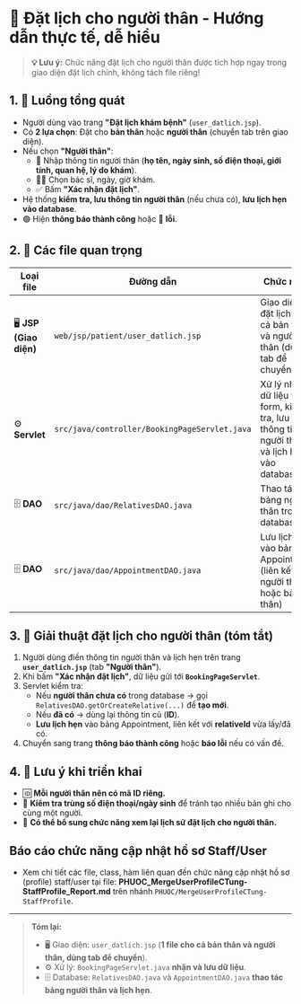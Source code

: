 # 🦷 Đặt lịch cho người thân - Hướng dẫn thực tế, dễ hiểu

> **💡 Lưu ý:** Chức năng đặt lịch cho người thân được tích hợp ngay trong giao diện đặt lịch chính, không tách file riêng!

## 1. 🌟 Luồng tổng quát
- Người dùng vào trang **"Đặt lịch khám bệnh"** (`user_datlich.jsp`).
- Có **2 lựa chọn**: Đặt cho **bản thân** hoặc **người thân** (chuyển tab trên giao diện).
- Nếu chọn **"Người thân"**:
  - 📝 Nhập thông tin người thân (**họ tên, ngày sinh, số điện thoại, giới tính, quan hệ, lý do khám**).
  - 👨‍⚕️ Chọn bác sĩ, ngày, giờ khám.
  - ✅ Bấm **"Xác nhận đặt lịch"**.
- Hệ thống **kiểm tra, lưu thông tin người thân** (nếu chưa có), **lưu lịch hẹn vào database**.
- 🟢 Hiện **thông báo thành công** hoặc 🔴 **lỗi**.

## 2. 📂 Các file quan trọng

| Loại file | Đường dẫn | Chức năng |
|-----------|-----------|-----------|
| 🖥️ **JSP (Giao diện)** | `web/jsp/patient/user_datlich.jsp` | Giao diện đặt lịch cho cả bản thân và người thân (dùng tab để chuyển đổi) |
| ⚙️ **Servlet** | `src/java/controller/BookingPageServlet.java` | Xử lý nhận dữ liệu từ form, kiểm tra, lưu thông tin người thân và lịch hẹn vào database |
| 🗄️ **DAO** | `src/java/dao/RelativesDAO.java` | Thao tác với bảng người thân trong database |
| 🗄️ **DAO** | `src/java/dao/AppointmentDAO.java` | Lưu lịch hẹn vào bảng Appointment (liên kết với người thân hoặc bản thân) |

## 3. 🧩 Giải thuật đặt lịch cho người thân (tóm tắt)
1. Người dùng điền thông tin người thân và lịch hẹn trên trang **`user_datlich.jsp`** (tab **"Người thân"**).
2. Khi bấm **"Xác nhận đặt lịch"**, dữ liệu gửi tới **`BookingPageServlet`**.
3. Servlet kiểm tra:
   - Nếu **người thân chưa có** trong database → gọi `RelativesDAO.getOrCreateRelative(...)` để **tạo mới**.
   - Nếu **đã có** → dùng lại thông tin cũ (**ID**).
   - **Lưu lịch hẹn** vào bảng Appointment, liên kết với **relativeId** vừa lấy/đã có.
4. Chuyển sang trang **thông báo thành công** hoặc **báo lỗi** nếu có vấn đề.

## 4. 📝 Lưu ý khi triển khai
- 🆔 **Mỗi người thân nên có mã ID riêng.**
- 🔎 **Kiểm tra trùng số điện thoại/ngày sinh** để tránh tạo nhiều bản ghi cho cùng một người.
- 📜 **Có thể bổ sung chức năng xem lại lịch sử đặt lịch cho người thân.**

## Báo cáo chức năng cập nhật hồ sơ Staff/User

- Xem chi tiết các file, class, hàm liên quan đến chức năng cập nhật hồ sơ (profile) staff/user tại file: **PHUOC_MergeUserProfileCTung-StaffProfile_Report.md** trên nhánh `PHUOC/MergeUserProfileCTung-StaffProfile`.

---
> **Tóm lại:**
> - 🖥️ Giao diện: `user_datlich.jsp` (**1 file cho cả bản thân và người thân, dùng tab để chuyển**).
> - ⚙️ Xử lý: `BookingPageServlet.java` **nhận và lưu dữ liệu**.
> - 🗄️ Database: `RelativesDAO.java` và `AppointmentDAO.java` **thao tác bảng người thân và lịch hẹn**. 